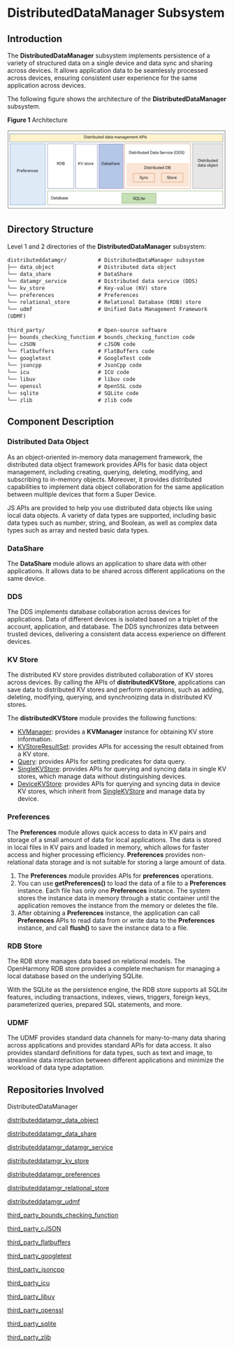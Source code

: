 # DistributedDataManager Subsystem

## Introduction

 

The **DistributedDataManager** subsystem implements persistence of a variety of structured data on a single device and data sync and sharing across devices. It allows application data to be seamlessly processed across devices, ensuring consistent user experience for the same application across devices.


The following figure shows the architecture of the **DistributedDataManager** subsystem.

**Figure 1** Architecture

![](figures/Distributed_data_management_architecture.png)

## Directory Structure

Level 1 and 2 directories of the **DistributedDataManager** subsystem:

```
distributeddatamgr/          # DistributedDataManager subsystem
├── data_object              # Distributed data object
└── data_share               # DataShare
└── datamgr_service          # Distributed data service (DDS)
└── kv_store                 # Key-value (KV) store
└── preferences              # Preferences
└── relational_store         # Relational Database (RDB) store
└── udmf                     # Unified Data Management Framework (UDMF)

third_party/                 # Open-source software
├── bounds_checking_function # bounds_checking_function code
└── cJSON                    # cJSON code
└── flatbuffers              # FlatBuffers code
└── googletest               # GoogleTest code
└── jsoncpp                  # JsonCpp code
└── icu                      # ICU code
└── libuv                    # libuv code
└── openssl                  # OpenSSL code
└── sqlite                   # SQLite code
└── zlib                     # zlib code
```

## Component Description

### Distributed Data Object

As an object-oriented in-memory data management framework, the distributed data object framework provides APIs for basic data object management, including creating, querying, deleting, modifying, and subscribing to in-memory objects. Moreover, it provides distributed capabilities to implement data object collaboration for the same application between multiple devices that form a Super Device.

JS APIs are provided to help you use distributed data objects like using local data objects. A variety of data types are supported, including basic data types such as number, string, and Boolean, as well as complex data types such as array and nested basic data types.

### DataShare

The **DataShare** module allows an application to share data with other applications. It allows data to be shared across different applications on the same device.

### DDS

The DDS implements database collaboration across devices for applications. Data of different devices is isolated based on a triplet of the account, application, and database. The DDS synchronizes data between trusted devices, delivering a consistent data access experience on different devices.

### KV Store

The distributed KV store provides distributed collaboration of KV stores across devices. By calling the APIs of **distributedKVStore**, applications can save data to distributed KV stores and perform operations, such as adding, deleting, modifying, querying, and synchronizing data in distributed KV stores.

The **distributedKVStore** module provides the following functions:

- [KVManager](../application-dev/reference/apis-arkdata/js-apis-distributedKVStore.md#kvmanager): provides a **KVManager** instance for obtaining KV store information.
- [KVStoreResultSet](../application-dev/reference/apis-arkdata/js-apis-distributedKVStore.md#kvstoreresultset): provides APIs for accessing the result obtained from a KV store.
- [Query](../application-dev/reference/apis-arkdata/js-apis-distributedKVStore.md#query): provides APIs for setting predicates for data query.
- [SingleKVStore](../application-dev/reference/apis-arkdata/js-apis-distributedKVStore.md#singlekvstore): provides APIs for querying and syncing data in single KV stores, which manage data without distinguishing devices.
- [DeviceKVStore](../application-dev/reference/apis-arkdata/js-apis-distributedKVStore.md#devicekvstore): provides APIs for querying and syncing data in device KV stores, which inherit from [SingleKVStore](../application-dev/reference/apis-arkdata/js-apis-distributedKVStore.md#singlekvstore) and manage data by device.

### Preferences

The **Preferences** module allows quick access to data in KV pairs and storage of a small amount of data for local applications. The data is stored in local files in KV pairs and loaded in memory, which allows for faster access and higher processing efficiency. **Preferences** provides non-relational data storage and is not suitable for storing a large amount of data.

1.  The **Preferences** module provides APIs for **preferences** operations.
2.  You can use **getPreferences()** to load the data of a file to a **Preferences** instance. Each file has only one **Preferences** instance. The system stores the instance data in memory through a static container until the application removes the instance from the memory or deletes the file.
3.  After obtaining a **Preferences** instance, the application can call **Preferences** APIs to read data from or write data to the **Preferences** instance, and call **flush()** to save the instance data to a file.

### RDB Store

The RDB store manages data based on relational models. The OpenHarmony RDB store provides a complete mechanism for managing a local database based on the underlying SQLite.

With the SQLite as the persistence engine, the RDB store supports all SQLite features, including transactions, indexes, views, triggers, foreign keys, parameterized queries, prepared SQL statements, and more.

### UDMF

The UDMF provides standard data channels for many-to-many data sharing across applications and provides standard APIs for data access. It also provides standard definitions for data types, such as text and image, to streamline data interaction between different applications and minimize the workload of data type adaptation.

## Repositories Involved

DistributedDataManager

[distributeddatamgr\_data_object](https://gitee.com/openharmony/distributeddatamgr_data_object)

[distributeddatamgr\_data_share](https://gitee.com/openharmony/distributeddatamgr_data_share)

[distributeddatamgr\_datamgr_service](https://gitee.com/openharmony/distributeddatamgr_datamgr_service)

[distributeddatamgr\_kv_store](https://gitee.com/openharmony/distributeddatamgr_kv_store)

[distributeddatamgr\_preferences](https://gitee.com/openharmony/distributeddatamgr_preferences)

[distributeddatamgr\_relational_store](https://gitee.com/openharmony/distributeddatamgr_relational_store)

[distributeddatamgr\_udmf](https://gitee.com/openharmony/distributeddatamgr_udmf)

[third\_party\_bounds_checking_function](https://gitee.com/openharmony/third_party_bounds_checking_function)

[third\_party\_cJSON](https://gitee.com/openharmony/third_party_cJSON)

[third\_party\_flatbuffers](https://gitee.com/openharmony/third_party_flatbuffers)

[third\_party\_googletest](https://gitee.com/openharmony/third_party_googletest)

[third\_party\_jsoncpp](https://gitee.com/openharmony/third_party_jsoncpp)

[third\_party\_icu](https://gitee.com/openharmony/third_party_icu)

[third\_party\_libuv](https://gitee.com/openharmony/third_party_libuv)

[third\_party\_openssl](https://gitee.com/openharmony/third_party_openssl)

[third\_party\_sqlite](https://gitee.com/openharmony/third_party_sqlite)

[third\_party\_zlib](https://gitee.com/openharmony/third_party_zlib)
